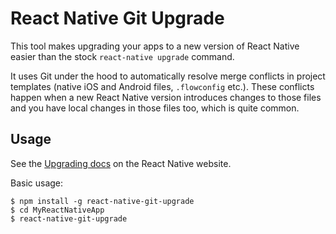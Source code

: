 # React Native Git Upgrade

This tool makes upgrading your apps to a new version of React Native easier than the stock `react-native upgrade` command.

It uses Git under the hood to automatically resolve merge conflicts in project templates (native iOS and Android files, `.flowconfig` etc.). These conflicts happen when a new React Native version introduces changes to those files and you have local changes in those files too, which is quite common.

## Usage

See the [Upgrading docs](https://facebook.github.io/react-native/releases/next/docs/upgrading.html) on the React Native website.

Basic usage:

```
$ npm install -g react-native-git-upgrade
$ cd MyReactNativeApp
$ react-native-git-upgrade
```
